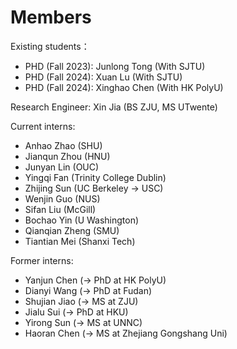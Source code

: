 # Members

Existing students：
- PHD (Fall 2023): Junlong Tong (With SJTU) 
- PHD (Fall 2024): Xuan Lu (With SJTU) 
- PHD (Fall 2024): Xinghao Chen (With HK PolyU) 

Research Engineer: 
Xin Jia (BS ZJU, MS UTwente) 

Current interns:
- Anhao Zhao (SHU) 
- Jianqun Zhou (HNU) 
- Junyan Lin (OUC) 
- Yingqi Fan (Trinity College Dublin) 
- Zhijing Sun (UC Berkeley -> USC) 
- Wenjin Guo (NUS) 
- Sifan Liu (McGill) 
- Bochao Yin (U Washington) 
- Qianqian Zheng (SMU) 
- Tiantian Mei (Shanxi Tech) 

Former interns: 
- Yanjun Chen (-> PhD at HK PolyU) 
- Dianyi Wang (-> PhD at Fudan) 
- Shujian Jiao (-> MS at ZJU) 
- Jialu Sui (-> PhD at HKU)
- Yirong Sun (-> MS at UNNC) 
- Haoran Chen (-> MS at Zhejiang Gongshang Uni)
